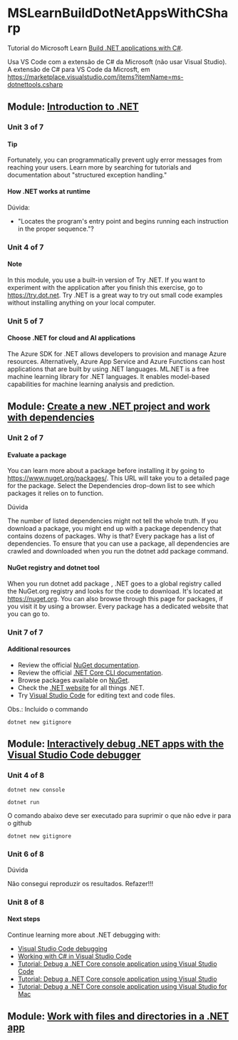# MSLearnBuildDotNetAppsWithCSharp
Tutorial do Microsoft Learn [Build .NET applications with C#](https://docs.microsoft.com/en-us/learn/paths/build-dotnet-applications-csharp/).

Usa VS Code com a extensão de C# da Microsoft (não usar Visual Studio). A extensão de C# para VS Code da Microsft, em https://marketplace.visualstudio.com/items?itemName=ms-dotnettools.csharp



## Module: [Introduction to .NET](https://docs.microsoft.com/en-us/learn/modules/dotnet-introduction/?ns-enrollment-type=LearningPath&ns-enrollment-id=learn.build-dotnet-applications-csharp)
### Unit 3 of 7
#### Tip

Fortunately, you can programmatically prevent ugly error messages from reaching your users. Learn more by searching for tutorials and documentation about "structured exception handling."

#### How .NET works at runtime
Dúvida:
- "Locates the program's entry point and begins running each instruction in the proper sequence."?

### Unit 4 of 7
#### Note
In this module, you use a built-in version of Try .NET. If you want to experiment with the application after you finish this exercise, go to https://try.dot.net. Try .NET is a great way to try out small code examples without installing anything on your local computer.

### Unit 5 of 7
#### Choose .NET for cloud and AI applications
The Azure SDK for .NET allows developers to provision and manage Azure resources. Alternatively, Azure App Service and Azure Functions can host applications that are built by using .NET languages.
ML.NET is a free machine learning library for .NET languages. It enables model-based capabilities for machine learning analysis and prediction.

## Module: [Create a new .NET project and work with dependencies](https://docs.microsoft.com/en-us/learn/modules/dotnet-dependencies/?ns-enrollment-type=LearningPath&ns-enrollment-id=learn.build-dotnet-applications-csharp)
### Unit 2 of 7
#### Evaluate a package

You can learn more about a package before installing it by going to https://www.nuget.org/packages/<package name>. This URL will take you to a detailed page for the package. Select the Dependencies drop-down list to see which packages it relies on to function.

Dúvida

The number of listed dependencies might not tell the whole truth. If you download a package, you might end up with a package dependency that contains dozens of packages. Why is that? Every package has a list of dependencies. To ensure that you can use a package, all dependencies are crawled and downloaded when you run the dotnet add package <package name> command.


#### NuGet registry and dotnet tool

When you run dotnet add package <name of dependency>, .NET goes to a global registry called the NuGet.org registry and looks for the code to download. It's located at https://nuget.org. You can also browse through this page for packages, if you visit it by using a browser. Every package has a dedicated website that you can go to.

### Unit 7 of 7
#### Additional resources
- Review the official [NuGet documentation](https://docs.microsoft.com/en-us/nuget/).
- Review the official [.NET Core CLI documentation](https://docs.microsoft.com/en-us/dotnet/core/tools/).
- Browse packages available on [NuGet](https://www.nuget.org/).
- Check the [.NET website](https://dot.net/) for all things .NET.
- Try [Visual Studio Code](https://code.visualstudio.com/) for editing text and code files.

Obs.: Incluido o commando
```
dotnet new gitignore
```

## Module: [Interactively debug .NET apps with the Visual Studio Code debugger](https://docs.microsoft.com/en-us/learn/modules/dotnet-debug/)
### Unit 4 of 8
```
dotnet new console
```


```
dotnet run
```

O comando abaixo deve ser executado para suprimir o que não edve ir para o github
```
dotnet new gitignore
```

### Unit 6 of 8
Dúvida

Não consegui reproduzir os resultados. Refazer!!!


### Unit 8 of 8
#### Next steps
Continue learning more about .NET debugging with:

- [Visual Studio Code debugging](https://code.visualstudio.com/docs/editor/debugging)
- [Working with C# in Visual Studio Code](https://code.visualstudio.com/Docs/languages/csharp)
- [Tutorial: Debug a .NET Core console application using Visual Studio Code](https://docs.microsoft.com/en-us/dotnet/core/tutorials/debugging-with-visual-studio-code)
- [Tutorial: Debug a .NET Core console application using Visual Studio](https://docs.microsoft.com/en-us/dotnet/core/tutorials/debugging-with-visual-studio)
- [Tutorial: Debug a .NET Core console application using Visual Studio for Mac](https://docs.microsoft.com/en-us/dotnet/core/tutorials/debugging-with-visual-studio-mac)

## Module: [Work with files and directories in a .NET app](https://docs.microsoft.com/en-us/learn/modules/dotnet-files/)






